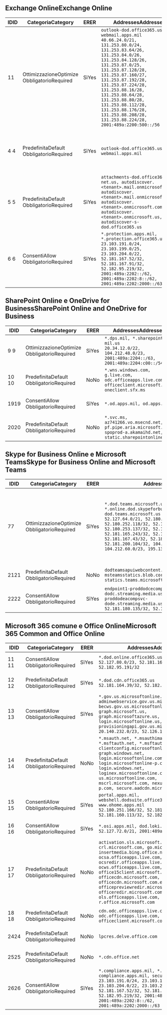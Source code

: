 <!--THIS FILE IS AUTOMATICALLY GENERATED. MANUAL CHANGES WILL BE OVERWRITTEN.-->
<!--Please contact the Office 365 Endpoints team with any questions.-->
<!--USGovDoD endpoints version 2020062900-->
<!--File generated 2020-06-29 11:00:06.2001-->

## <a name="exchange-online"></a><span data-ttu-id="0849d-101">Exchange Online</span><span class="sxs-lookup"><span data-stu-id="0849d-101">Exchange Online</span></span>

<span data-ttu-id="0849d-102">ID</span><span class="sxs-lookup"><span data-stu-id="0849d-102">ID</span></span> | <span data-ttu-id="0849d-103">Categoria</span><span class="sxs-lookup"><span data-stu-id="0849d-103">Category</span></span> | <span data-ttu-id="0849d-104">ER</span><span class="sxs-lookup"><span data-stu-id="0849d-104">ER</span></span> | <span data-ttu-id="0849d-105">Addresses</span><span class="sxs-lookup"><span data-stu-id="0849d-105">Addresses</span></span> | <span data-ttu-id="0849d-106">Porte</span><span class="sxs-lookup"><span data-stu-id="0849d-106">Ports</span></span>
-- | -------------------- | --- | ---------------------------------------------------------------------------------------------------------------------------------------------------------------------------------------------------------------------------------------------------------------------------------------------------------------------------------------------------------------------------------------------- | -------------------------------
<span data-ttu-id="0849d-107">1</span><span class="sxs-lookup"><span data-stu-id="0849d-107">1</span></span> | <span data-ttu-id="0849d-108">Ottimizzazione</span><span class="sxs-lookup"><span data-stu-id="0849d-108">Optimize</span></span><BR><span data-ttu-id="0849d-109">Obbligatorio</span><span class="sxs-lookup"><span data-stu-id="0849d-109">Required</span></span> | <span data-ttu-id="0849d-110">Sì</span><span class="sxs-lookup"><span data-stu-id="0849d-110">Yes</span></span> | `outlook-dod.office365.us, webmail.apps.mil`<BR>`40.66.24.0/21, 131.253.80.0/24, 131.253.83.64/26, 131.253.84.0/26, 131.253.84.128/26, 131.253.87.0/25, 131.253.87.128/28, 131.253.87.160/27, 131.253.87.192/28, 131.253.87.224/28, 131.253.88.16/28, 131.253.88.64/28, 131.253.88.80/28, 131.253.88.112/28, 131.253.88.176/28, 131.253.88.208/28, 131.253.88.224/28, 2001:489a:2200:500::/56` | <span data-ttu-id="0849d-111">**TCP:** 443, 80</span><span class="sxs-lookup"><span data-stu-id="0849d-111">**TCP:** 443, 80</span></span>
<span data-ttu-id="0849d-112">4 </span><span class="sxs-lookup"><span data-stu-id="0849d-112">4</span></span> | <span data-ttu-id="0849d-113">Predefinita</span><span class="sxs-lookup"><span data-stu-id="0849d-113">Default</span></span><BR><span data-ttu-id="0849d-114">Obbligatorio</span><span class="sxs-lookup"><span data-stu-id="0849d-114">Required</span></span> | <span data-ttu-id="0849d-115">Sì</span><span class="sxs-lookup"><span data-stu-id="0849d-115">Yes</span></span> | `outlook-dod.office365.us, webmail.apps.mil` | <span data-ttu-id="0849d-116">**TCP:** 143, 25, 587, 993, 995</span><span class="sxs-lookup"><span data-stu-id="0849d-116">**TCP:** 143, 25, 587, 993, 995</span></span>
<span data-ttu-id="0849d-117">5 </span><span class="sxs-lookup"><span data-stu-id="0849d-117">5</span></span> | <span data-ttu-id="0849d-118">Predefinita</span><span class="sxs-lookup"><span data-stu-id="0849d-118">Default</span></span><BR><span data-ttu-id="0849d-119">Obbligatorio</span><span class="sxs-lookup"><span data-stu-id="0849d-119">Required</span></span> | <span data-ttu-id="0849d-120">Sì</span><span class="sxs-lookup"><span data-stu-id="0849d-120">Yes</span></span> | `attachments-dod.office365-net.us, autodiscover.<tenant>.mail.onmicrosoft.com, autodiscover.<tenant>.mail.onmicrosoft.us, autodiscover.<tenant>.onmicrosoft.com, autodiscover.<tenant>.onmicrosoft.us, autodiscover-s-dod.office365.us` | <span data-ttu-id="0849d-121">**TCP:** 443, 80</span><span class="sxs-lookup"><span data-stu-id="0849d-121">**TCP:** 443, 80</span></span>
<span data-ttu-id="0849d-122">6 </span><span class="sxs-lookup"><span data-stu-id="0849d-122">6</span></span> | <span data-ttu-id="0849d-123">Consenti</span><span class="sxs-lookup"><span data-stu-id="0849d-123">Allow</span></span><BR><span data-ttu-id="0849d-124">Obbligatorio</span><span class="sxs-lookup"><span data-stu-id="0849d-124">Required</span></span> | <span data-ttu-id="0849d-125">Sì</span><span class="sxs-lookup"><span data-stu-id="0849d-125">Yes</span></span> | `*.protection.apps.mil, *.protection.office365.us`<BR>`23.103.191.0/24, 23.103.199.0/25, 23.103.204.0/22, 52.181.167.52/32, 52.181.167.91/32, 52.182.95.219/32, 2001:489a:2202::/62, 2001:489a:2202:8::/62, 2001:489a:2202:2000::/63` | <span data-ttu-id="0849d-126">**TCP:** 25, 443</span><span class="sxs-lookup"><span data-stu-id="0849d-126">**TCP:** 25, 443</span></span>

## <a name="sharepoint-online-and-onedrive-for-business"></a><span data-ttu-id="0849d-127">SharePoint Online e OneDrive for Business</span><span class="sxs-lookup"><span data-stu-id="0849d-127">SharePoint Online and OneDrive for Business</span></span>

<span data-ttu-id="0849d-128">ID</span><span class="sxs-lookup"><span data-stu-id="0849d-128">ID</span></span> | <span data-ttu-id="0849d-129">Categoria</span><span class="sxs-lookup"><span data-stu-id="0849d-129">Category</span></span> | <span data-ttu-id="0849d-130">ER</span><span class="sxs-lookup"><span data-stu-id="0849d-130">ER</span></span> | <span data-ttu-id="0849d-131">Addresses</span><span class="sxs-lookup"><span data-stu-id="0849d-131">Addresses</span></span> | <span data-ttu-id="0849d-132">Porte</span><span class="sxs-lookup"><span data-stu-id="0849d-132">Ports</span></span>
-- | -------------------- | --- | ------------------------------------------------------------------------------------------------------------------- | ----------------
<span data-ttu-id="0849d-133">9 </span><span class="sxs-lookup"><span data-stu-id="0849d-133">9</span></span> | <span data-ttu-id="0849d-134">Ottimizzazione</span><span class="sxs-lookup"><span data-stu-id="0849d-134">Optimize</span></span><BR><span data-ttu-id="0849d-135">Obbligatorio</span><span class="sxs-lookup"><span data-stu-id="0849d-135">Required</span></span> | <span data-ttu-id="0849d-136">Sì</span><span class="sxs-lookup"><span data-stu-id="0849d-136">Yes</span></span> | `*.dps.mil, *.sharepoint-mil.us`<BR>`20.34.12.0/22, 104.212.48.0/23, 2001:489a:2204::/63, 2001:489a:2204:c00::/54` | <span data-ttu-id="0849d-137">**TCP:** 443, 80</span><span class="sxs-lookup"><span data-stu-id="0849d-137">**TCP:** 443, 80</span></span>
<span data-ttu-id="0849d-138">10 </span><span class="sxs-lookup"><span data-stu-id="0849d-138">10</span></span> | <span data-ttu-id="0849d-139">Predefinita</span><span class="sxs-lookup"><span data-stu-id="0849d-139">Default</span></span><BR><span data-ttu-id="0849d-140">Obbligatorio</span><span class="sxs-lookup"><span data-stu-id="0849d-140">Required</span></span> | <span data-ttu-id="0849d-141">No</span><span class="sxs-lookup"><span data-stu-id="0849d-141">No</span></span> | `*.wns.windows.com, g.live.com, odc.officeapps.live.com, officeclient.microsoft.com, oneclient.sfx.ms` | <span data-ttu-id="0849d-142">**TCP:** 443, 80</span><span class="sxs-lookup"><span data-stu-id="0849d-142">**TCP:** 443, 80</span></span>
<span data-ttu-id="0849d-143">19</span><span class="sxs-lookup"><span data-stu-id="0849d-143">19</span></span> | <span data-ttu-id="0849d-144">Consenti</span><span class="sxs-lookup"><span data-stu-id="0849d-144">Allow</span></span><BR><span data-ttu-id="0849d-145">Obbligatorio</span><span class="sxs-lookup"><span data-stu-id="0849d-145">Required</span></span> | <span data-ttu-id="0849d-146">Sì</span><span class="sxs-lookup"><span data-stu-id="0849d-146">Yes</span></span> | `*.od.apps.mil, od.apps.mil` | <span data-ttu-id="0849d-147">**TCP:** 443, 80</span><span class="sxs-lookup"><span data-stu-id="0849d-147">**TCP:** 443, 80</span></span>
<span data-ttu-id="0849d-148">20</span><span class="sxs-lookup"><span data-stu-id="0849d-148">20</span></span> | <span data-ttu-id="0849d-149">Predefinita</span><span class="sxs-lookup"><span data-stu-id="0849d-149">Default</span></span><BR><span data-ttu-id="0849d-150">Obbligatorio</span><span class="sxs-lookup"><span data-stu-id="0849d-150">Required</span></span> | <span data-ttu-id="0849d-151">No</span><span class="sxs-lookup"><span data-stu-id="0849d-151">No</span></span> | `*.svc.ms, az741266.vo.msecnd.net, pf.pipe.aria.microsoft.com, spoprod-a.akamaihd.net, static.sharepointonline.com` | <span data-ttu-id="0849d-152">**TCP:** 443, 80</span><span class="sxs-lookup"><span data-stu-id="0849d-152">**TCP:** 443, 80</span></span>

## <a name="skype-for-business-online-and-microsoft-teams"></a><span data-ttu-id="0849d-153">Skype for Business Online e Microsoft Teams</span><span class="sxs-lookup"><span data-stu-id="0849d-153">Skype for Business Online and Microsoft Teams</span></span>

<span data-ttu-id="0849d-154">ID</span><span class="sxs-lookup"><span data-stu-id="0849d-154">ID</span></span> | <span data-ttu-id="0849d-155">Categoria</span><span class="sxs-lookup"><span data-stu-id="0849d-155">Category</span></span> | <span data-ttu-id="0849d-156">ER</span><span class="sxs-lookup"><span data-stu-id="0849d-156">ER</span></span> | <span data-ttu-id="0849d-157">Addresses</span><span class="sxs-lookup"><span data-stu-id="0849d-157">Addresses</span></span> | <span data-ttu-id="0849d-158">Porte</span><span class="sxs-lookup"><span data-stu-id="0849d-158">Ports</span></span>
-- | -------------------- | --- | -------------------------------------------------------------------------------------------------------------------------------------------------------------------------------------------------------------------------------------------------------------------------------------------------------------------------------------------------------- | -----------------------------------------------
<span data-ttu-id="0849d-159">7</span><span class="sxs-lookup"><span data-stu-id="0849d-159">7</span></span> | <span data-ttu-id="0849d-160">Ottimizzazione</span><span class="sxs-lookup"><span data-stu-id="0849d-160">Optimize</span></span><BR><span data-ttu-id="0849d-161">Obbligatorio</span><span class="sxs-lookup"><span data-stu-id="0849d-161">Required</span></span> | <span data-ttu-id="0849d-162">Sì</span><span class="sxs-lookup"><span data-stu-id="0849d-162">Yes</span></span> | `*.dod.teams.microsoft.us, *.online.dod.skypeforbusiness.us, dod.teams.microsoft.us`<BR>`52.127.64.0/21, 52.180.249.148/32, 52.180.252.118/32, 52.180.252.187/32, 52.180.253.137/32, 52.180.253.154/32, 52.181.165.243/32, 52.181.166.119/32, 52.181.167.43/32, 52.181.167.64/32, 52.181.200.104/32, 104.212.32.0/22, 104.212.60.0/23, 195.134.240.0/22` | <span data-ttu-id="0849d-163">**TCP:** 443</span><span class="sxs-lookup"><span data-stu-id="0849d-163">**TCP:** 443</span></span><BR><span data-ttu-id="0849d-164">**UDP:** 3478, 3479, 3480, 3481</span><span class="sxs-lookup"><span data-stu-id="0849d-164">**UDP:** 3478, 3479, 3480, 3481</span></span>
<span data-ttu-id="0849d-165"> 21</span><span class="sxs-lookup"><span data-stu-id="0849d-165">21</span></span> | <span data-ttu-id="0849d-166">Predefinita</span><span class="sxs-lookup"><span data-stu-id="0849d-166">Default</span></span><BR><span data-ttu-id="0849d-167">Obbligatorio</span><span class="sxs-lookup"><span data-stu-id="0849d-167">Required</span></span> | <span data-ttu-id="0849d-168">No</span><span class="sxs-lookup"><span data-stu-id="0849d-168">No</span></span> | `dodteamsapuiwebcontent.blob.core.usgovcloudapi.net, msteamsstatics.blob.core.usgovcloudapi.net, statics.teams.microsoft.com` | <span data-ttu-id="0849d-169">**TCP:** 443</span><span class="sxs-lookup"><span data-stu-id="0849d-169">**TCP:** 443</span></span>
<span data-ttu-id="0849d-170">22</span><span class="sxs-lookup"><span data-stu-id="0849d-170">22</span></span> | <span data-ttu-id="0849d-171">Consenti</span><span class="sxs-lookup"><span data-stu-id="0849d-171">Allow</span></span><BR><span data-ttu-id="0849d-172">Obbligatorio</span><span class="sxs-lookup"><span data-stu-id="0849d-172">Required</span></span> | <span data-ttu-id="0849d-173">Sì</span><span class="sxs-lookup"><span data-stu-id="0849d-173">Yes</span></span> | `endpoint1-proddodcecompsvc-dodc.streaming.media.usgovcloudapi.net, endpoint1-proddodeacompsvc-dode.streaming.media.usgovcloudapi.net`<BR>`52.181.180.135/32, 52.182.53.6/32` | <span data-ttu-id="0849d-174">**TCP:** 443</span><span class="sxs-lookup"><span data-stu-id="0849d-174">**TCP:** 443</span></span>

## <a name="microsoft-365-common-and-office-online"></a><span data-ttu-id="0849d-175">Microsoft 365 comune e Office Online</span><span class="sxs-lookup"><span data-stu-id="0849d-175">Microsoft 365 Common and Office Online</span></span>

<span data-ttu-id="0849d-176">ID</span><span class="sxs-lookup"><span data-stu-id="0849d-176">ID</span></span> | <span data-ttu-id="0849d-177">Categoria</span><span class="sxs-lookup"><span data-stu-id="0849d-177">Category</span></span> | <span data-ttu-id="0849d-178">ER</span><span class="sxs-lookup"><span data-stu-id="0849d-178">ER</span></span> | <span data-ttu-id="0849d-179">Addresses</span><span class="sxs-lookup"><span data-stu-id="0849d-179">Addresses</span></span> | <span data-ttu-id="0849d-180">Porte</span><span class="sxs-lookup"><span data-stu-id="0849d-180">Ports</span></span>
-- | ------------------- | --- | ---------------------------------------------------------------------------------------------------------------------------------------------------------------------------------------------------------------------------------------------------------------------------------------------------------------------------------------------------------------------------------------------- | ----------------
<span data-ttu-id="0849d-181">11 </span><span class="sxs-lookup"><span data-stu-id="0849d-181">11</span></span> | <span data-ttu-id="0849d-182">Consenti</span><span class="sxs-lookup"><span data-stu-id="0849d-182">Allow</span></span><BR><span data-ttu-id="0849d-183">Obbligatorio</span><span class="sxs-lookup"><span data-stu-id="0849d-183">Required</span></span> | <span data-ttu-id="0849d-184">Sì</span><span class="sxs-lookup"><span data-stu-id="0849d-184">Yes</span></span> | `*.dod.online.office365.us`<BR>`52.127.80.0/23, 52.181.164.39/32, 52.182.95.191/32` | <span data-ttu-id="0849d-185">**TCP:** 443</span><span class="sxs-lookup"><span data-stu-id="0849d-185">**TCP:** 443</span></span>
<span data-ttu-id="0849d-186">12 </span><span class="sxs-lookup"><span data-stu-id="0849d-186">12</span></span> | <span data-ttu-id="0849d-187">Predefinita</span><span class="sxs-lookup"><span data-stu-id="0849d-187">Default</span></span><BR><span data-ttu-id="0849d-188">Obbligatorio</span><span class="sxs-lookup"><span data-stu-id="0849d-188">Required</span></span> | <span data-ttu-id="0849d-189">Sì</span><span class="sxs-lookup"><span data-stu-id="0849d-189">Yes</span></span> | `*.dod.cdn.office365.us`<BR>`52.181.164.39/32, 52.182.95.191/32` | <span data-ttu-id="0849d-190">**TCP:** 443</span><span class="sxs-lookup"><span data-stu-id="0849d-190">**TCP:** 443</span></span>
<span data-ttu-id="0849d-191">13 </span><span class="sxs-lookup"><span data-stu-id="0849d-191">13</span></span> | <span data-ttu-id="0849d-192">Consenti</span><span class="sxs-lookup"><span data-stu-id="0849d-192">Allow</span></span><BR><span data-ttu-id="0849d-193">Obbligatorio</span><span class="sxs-lookup"><span data-stu-id="0849d-193">Required</span></span> | <span data-ttu-id="0849d-194">Sì</span><span class="sxs-lookup"><span data-stu-id="0849d-194">Yes</span></span> | `*.gov.us.microsoftonline.com, adminwebservice.gov.us.microsoftonline.com, becws.gov.us.microsoftonline.com, dod-graph.microsoft.us, graph.microsoftazure.us, login.microsoftonline.us, provisioningapi.gov.us.microsoftonline.com`<BR>`20.140.232.0/23, 52.126.194.0/23` | <span data-ttu-id="0849d-195">**TCP:** 443</span><span class="sxs-lookup"><span data-stu-id="0849d-195">**TCP:** 443</span></span>
<span data-ttu-id="0849d-196">14 </span><span class="sxs-lookup"><span data-stu-id="0849d-196">14</span></span> | <span data-ttu-id="0849d-197">Predefinita</span><span class="sxs-lookup"><span data-stu-id="0849d-197">Default</span></span><BR><span data-ttu-id="0849d-198">Obbligatorio</span><span class="sxs-lookup"><span data-stu-id="0849d-198">Required</span></span> | <span data-ttu-id="0849d-199">No</span><span class="sxs-lookup"><span data-stu-id="0849d-199">No</span></span> | `*.msauth.net, *.msauthimages.us, *.msftauth.net, *.msftauthimages.us, clientconfig.microsoftonline-p.net, graph.windows.net, login.microsoftonline.com, login.microsoftonline-p.com, login.windows.net, loginex.microsoftonline.com, login-us.microsoftonline.com, mscrl.microsoft.com, nexus.microsoftonline-p.com, secure.aadcdn.microsoftonline-p.com` | <span data-ttu-id="0849d-200">**TCP:** 443</span><span class="sxs-lookup"><span data-stu-id="0849d-200">**TCP:** 443</span></span>
<span data-ttu-id="0849d-201">15 </span><span class="sxs-lookup"><span data-stu-id="0849d-201">15</span></span> | <span data-ttu-id="0849d-202">Consenti</span><span class="sxs-lookup"><span data-stu-id="0849d-202">Allow</span></span><BR><span data-ttu-id="0849d-203">Obbligatorio</span><span class="sxs-lookup"><span data-stu-id="0849d-203">Required</span></span> | <span data-ttu-id="0849d-204">Sì</span><span class="sxs-lookup"><span data-stu-id="0849d-204">Yes</span></span> | `portal.apps.mil, webshell.dodsuite.office365.us, www.ohome.apps.mil`<BR>`52.180.251.166/32, 52.181.160.19/32, 52.181.160.113/32, 52.182.92.132/32` | <span data-ttu-id="0849d-205">**TCP:** 443</span><span class="sxs-lookup"><span data-stu-id="0849d-205">**TCP:** 443</span></span>
<span data-ttu-id="0849d-206">16 </span><span class="sxs-lookup"><span data-stu-id="0849d-206">16</span></span> | <span data-ttu-id="0849d-207">Consenti</span><span class="sxs-lookup"><span data-stu-id="0849d-207">Allow</span></span><BR><span data-ttu-id="0849d-208">Obbligatorio</span><span class="sxs-lookup"><span data-stu-id="0849d-208">Required</span></span> | <span data-ttu-id="0849d-209">Sì</span><span class="sxs-lookup"><span data-stu-id="0849d-209">Yes</span></span> | `*.osi.apps.mil, dod.loki.office365.us`<BR>`52.127.72.0/21, 2001:489a:2206::/48` | <span data-ttu-id="0849d-210">**TCP:** 443</span><span class="sxs-lookup"><span data-stu-id="0849d-210">**TCP:** 443</span></span>
<span data-ttu-id="0849d-211">17 </span><span class="sxs-lookup"><span data-stu-id="0849d-211">17</span></span> | <span data-ttu-id="0849d-212">Predefinita</span><span class="sxs-lookup"><span data-stu-id="0849d-212">Default</span></span><BR><span data-ttu-id="0849d-213">Obbligatorio</span><span class="sxs-lookup"><span data-stu-id="0849d-213">Required</span></span> | <span data-ttu-id="0849d-214">No</span><span class="sxs-lookup"><span data-stu-id="0849d-214">No</span></span> | `activation.sls.microsoft.com, crl.microsoft.com, go.microsoft.com, insertmedia.bing.office.net, ocsa.officeapps.live.com, ocsredir.officeapps.live.com, ocws.officeapps.live.com, office15client.microsoft.com, officecdn.microsoft.com, officecdn.microsoft.com.edgesuite.net, officepreviewredir.microsoft.com, officeredir.microsoft.com, ols.officeapps.live.com, r.office.microsoft.com` | <span data-ttu-id="0849d-215">**TCP:** 443, 80</span><span class="sxs-lookup"><span data-stu-id="0849d-215">**TCP:** 443, 80</span></span>
<span data-ttu-id="0849d-216">18 </span><span class="sxs-lookup"><span data-stu-id="0849d-216">18</span></span> | <span data-ttu-id="0849d-217">Predefinita</span><span class="sxs-lookup"><span data-stu-id="0849d-217">Default</span></span><BR><span data-ttu-id="0849d-218">Obbligatorio</span><span class="sxs-lookup"><span data-stu-id="0849d-218">Required</span></span> | <span data-ttu-id="0849d-219">No</span><span class="sxs-lookup"><span data-stu-id="0849d-219">No</span></span> | `cdn.odc.officeapps.live.com, odc.officeapps.live.com, officeclient.microsoft.com` | <span data-ttu-id="0849d-220">**TCP:** 443, 80</span><span class="sxs-lookup"><span data-stu-id="0849d-220">**TCP:** 443, 80</span></span>
<span data-ttu-id="0849d-221">24</span><span class="sxs-lookup"><span data-stu-id="0849d-221">24</span></span> | <span data-ttu-id="0849d-222">Predefinita</span><span class="sxs-lookup"><span data-stu-id="0849d-222">Default</span></span><BR><span data-ttu-id="0849d-223">Obbligatorio</span><span class="sxs-lookup"><span data-stu-id="0849d-223">Required</span></span> | <span data-ttu-id="0849d-224">No</span><span class="sxs-lookup"><span data-stu-id="0849d-224">No</span></span> | `lpcres.delve.office.com` | <span data-ttu-id="0849d-225">**TCP:** 443</span><span class="sxs-lookup"><span data-stu-id="0849d-225">**TCP:** 443</span></span>
<span data-ttu-id="0849d-226">25</span><span class="sxs-lookup"><span data-stu-id="0849d-226">25</span></span> | <span data-ttu-id="0849d-227">Predefinita</span><span class="sxs-lookup"><span data-stu-id="0849d-227">Default</span></span><BR><span data-ttu-id="0849d-228">Obbligatorio</span><span class="sxs-lookup"><span data-stu-id="0849d-228">Required</span></span> | <span data-ttu-id="0849d-229">No</span><span class="sxs-lookup"><span data-stu-id="0849d-229">No</span></span> | `*.cdn.office.net` | <span data-ttu-id="0849d-230">**TCP:** 443</span><span class="sxs-lookup"><span data-stu-id="0849d-230">**TCP:** 443</span></span>
<span data-ttu-id="0849d-231">26</span><span class="sxs-lookup"><span data-stu-id="0849d-231">26</span></span> | <span data-ttu-id="0849d-232">Consenti</span><span class="sxs-lookup"><span data-stu-id="0849d-232">Allow</span></span><BR><span data-ttu-id="0849d-233">Obbligatorio</span><span class="sxs-lookup"><span data-stu-id="0849d-233">Required</span></span> | <span data-ttu-id="0849d-234">Sì</span><span class="sxs-lookup"><span data-stu-id="0849d-234">Yes</span></span> | `*.compliance.apps.mil, *.security.apps.mil, compliance.apps.mil, security.apps.mil`<BR>`23.103.191.0/24, 23.103.199.0/25, 23.103.204.0/22, 23.103.208.0/22, 52.181.167.52/32, 52.181.167.91/32, 52.182.95.219/32, 2001:489a:2202::/62, 2001:489a:2202:8::/62, 2001:489a:2202:2000::/63` | <span data-ttu-id="0849d-235">**TCP:** 443, 80</span><span class="sxs-lookup"><span data-stu-id="0849d-235">**TCP:** 443, 80</span></span>
